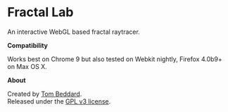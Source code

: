 Fractal Lab
============

An interactive WebGL based fractal raytracer.

**Compatibility**

Works best on Chrome 9 but also tested on Webkit nightly, Firefox 4.0b9+ on Max OS X.

**About**

Created by [Tom Beddard](http://www.subblue.com).  
Released under the [GPL v3 license](http://www.gnu.org/licenses/).